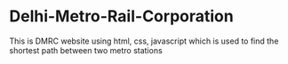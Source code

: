 # Delhi-Metro-Rail-Corporation
This is DMRC website using html, css, javascript which is used to find the shortest path between two metro stations
